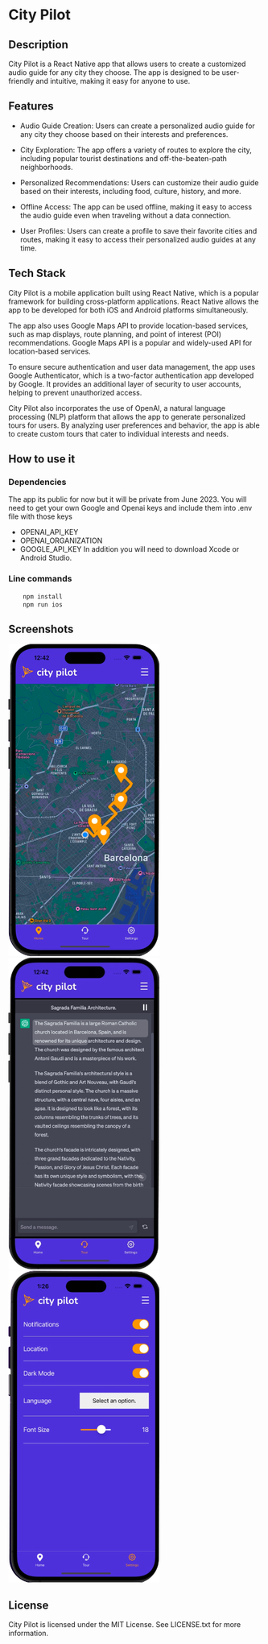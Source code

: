 # City Pilot

## Description
City Pilot is a React Native app that allows users to create a customized audio guide for any city they choose. The app is designed to be user-friendly and intuitive, making it easy for anyone to use.

## Features

- Audio Guide Creation: Users can create a personalized audio guide for any city they choose based on their interests and preferences.

- City Exploration: The app offers a variety of routes to explore the city, including popular tourist destinations and off-the-beaten-path neighborhoods.

- Personalized Recommendations: Users can customize their audio guide based on their interests, including food, culture, history, and more.

- Offline Access: The app can be used offline, making it easy to access the audio guide even when traveling without a data connection.

- User Profiles: Users can create a profile to save their favorite cities and routes, making it easy to access their personalized audio guides at any time.

## Tech Stack

City Pilot is a mobile application built using React Native, which is a popular framework for building cross-platform applications. React Native allows the app to be developed for both iOS and Android platforms simultaneously.

The app also uses Google Maps API to provide location-based services, such as map displays, route planning, and point of interest (POI) recommendations. Google Maps API is a popular and widely-used API for location-based services.

To ensure secure authentication and user data management, the app uses Google Authenticator, which is a two-factor authentication app developed by Google. It provides an additional layer of security to user accounts, helping to prevent unauthorized access.

City Pilot also incorporates the use of OpenAI, a natural language processing (NLP) platform that allows the app to generate personalized tours for users. By analyzing user preferences and behavior, the app is able to create custom tours that cater to individual interests and needs.

## How to use it

### Dependencies

The app its public for now but it will be private from June 2023. You will need to get your own Google and Openai keys and include them into .env file with those keys
- OPENAI_API_KEY
- OPENAI_ORGANIZATION
- GOOGLE_API_KEY
In addition you will need to download Xcode or Android Studio.

### Line commands
```
    npm install 
    npm run ios
```

## Screenshots
<img alt="home image" src="https://github.com/lucasgiuri-pspdfkit/city-pilot-app/blob/main/screenshots/home.png" width="300"/>
<img alt="tour image" src="https://github.com/lucasgiuri-pspdfkit/city-pilot-app/blob/main/screenshots/tour.png"  width="300"/>
<img alt="settings image" src="https://github.com/lucasgiuri-pspdfkit/city-pilot-app/blob/main/screenshots/settings.png" width="300"/>



## License

City Pilot is licensed under the MIT License. See LICENSE.txt for more information.